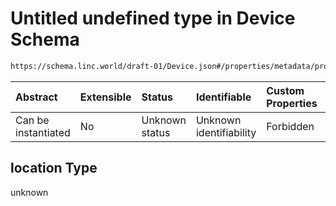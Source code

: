 # Untitled undefined type in Device Schema

```txt
https://schema.linc.world/draft-01/Device.json#/properties/metadata/properties/location
```



| Abstract            | Extensible | Status         | Identifiable            | Custom Properties | Additional Properties | Access Restrictions | Defined In                                         |
| :------------------ | :--------- | :------------- | :---------------------- | :---------------- | :-------------------- | :------------------ | :------------------------------------------------- |
| Can be instantiated | No         | Unknown status | Unknown identifiability | Forbidden         | Allowed               | none                | [Device.json*](Device.json "open original schema") |

## location Type

unknown
